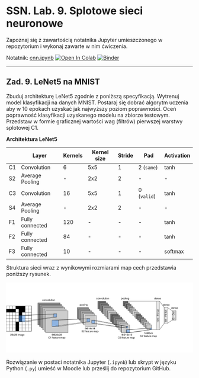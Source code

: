 # SSN. Lab. 9. Splotowe sieci neuronowe

Zapoznaj się z zawartością notatnika Jupyter umieszczonego w repozytorium  i wykonaj zawarte w nim ćwiczenia.

Notatnik: [cnn.ipynb](https://github.com/IS-UMK/ssn_23_lab_09/blob/master/cnn.ipynb)
[![Open In Colab](https://colab.research.google.com/assets/colab-badge.svg)](https://colab.research.google.com/github/IS-UMK/ssn_23_lab_09/blob/master/cnn.ipynb) [![Binder](https://mybinder.org/badge_logo.svg)](https://mybinder.org/v2/gh/IS-UMK/ssn_23_lab_09/master?filepath=cnn.ipynb)

---

## Zad. 9. LeNet5 na MNIST

Zbuduj architekturę LeNet5 zgodnie z poniższą specyfikacją. Wytrenuj model klasyfikacji na danych MNIST. Postaraj się dobrać algorytm uczenia aby w 10 epokach uzyskać jak najwyższy poziom poprawności.  Oceń poprawność klasyfikacji uzyskanego modelu na zbiorze testowym. Przedstaw w formie graficznej wartości wag (filtrów) pierwszej warstwy splotowej C1. 

**Architektura LeNet5**


|     | Layer            | Kernels  | Kernel size   | Stride   | Pad   | Activation    | 
|-----|------------------|----------|---------------|----------|-------|---------------|
| C1  | Convolution      | 6        |  5x5          | 1        | 2  (``same``) | tanh  |
| S2  | Average  Pooling | -        |  2x2          | 2        | -             | -     |
| C3  | Convolution      | 16       |  5x5          | 1        | 0 (``valid``) | tanh  |
| S4  | Average  Pooling | -        |  2x2          | 2        | -             | -     |
| F1  | Fully connected  | 120      |  -            | -        | -             | tanh  |
| F2  | Fully connected  | 84       |  -            | -        | -             | tanh  |
| F3  | Fully connected  | 10       |  -            | -        | -             | softmax  |

Struktura sieci wraz z wynikowymi rozmiarami map cech przedstawia poniższy rysunek.

![image.png](lenet5.png)

Rozwiązanie w postaci notatnika Jupyter (``.ipynb``) lub skrypt w języku Python (``.py``) umieść w Moodle lub prześlij do repozytorium GitHub.





